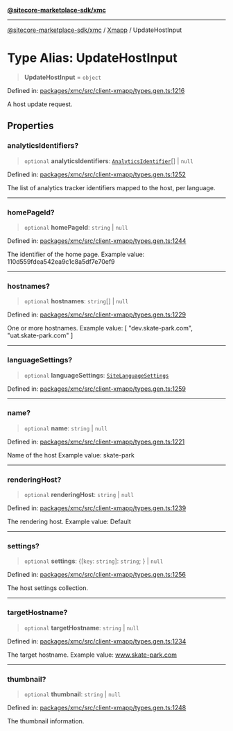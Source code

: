 [**@sitecore-marketplace-sdk/xmc**](../../../../README.md)

***

[@sitecore-marketplace-sdk/xmc](../../../../README.md) / [Xmapp](../README.md) / UpdateHostInput

# Type Alias: UpdateHostInput

> **UpdateHostInput** = `object`

Defined in: [packages/xmc/src/client-xmapp/types.gen.ts:1216](https://github.com/Sitecore/marketplace-sdk/blob/main/packages/xmc/src/client-xmapp/types.gen.ts#L1216)

A host update request.

## Properties

### analyticsIdentifiers?

> `optional` **analyticsIdentifiers**: [`AnalyticsIdentifier`](AnalyticsIdentifier.md)[] \| `null`

Defined in: [packages/xmc/src/client-xmapp/types.gen.ts:1252](https://github.com/Sitecore/marketplace-sdk/blob/main/packages/xmc/src/client-xmapp/types.gen.ts#L1252)

The list of analytics tracker identifiers mapped to the host, per language.

***

### homePageId?

> `optional` **homePageId**: `string` \| `null`

Defined in: [packages/xmc/src/client-xmapp/types.gen.ts:1244](https://github.com/Sitecore/marketplace-sdk/blob/main/packages/xmc/src/client-xmapp/types.gen.ts#L1244)

The identifier of the home page.
Example value: 110d559fdea542ea9c1c8a5df7e70ef9

***

### hostnames?

> `optional` **hostnames**: `string`[] \| `null`

Defined in: [packages/xmc/src/client-xmapp/types.gen.ts:1229](https://github.com/Sitecore/marketplace-sdk/blob/main/packages/xmc/src/client-xmapp/types.gen.ts#L1229)

One or more hostnames.
Example value: [
"dev.skate-park.com",
"uat.skate-park.com"
]

***

### languageSettings?

> `optional` **languageSettings**: [`SiteLanguageSettings`](SiteLanguageSettings.md)

Defined in: [packages/xmc/src/client-xmapp/types.gen.ts:1259](https://github.com/Sitecore/marketplace-sdk/blob/main/packages/xmc/src/client-xmapp/types.gen.ts#L1259)

***

### name?

> `optional` **name**: `string` \| `null`

Defined in: [packages/xmc/src/client-xmapp/types.gen.ts:1221](https://github.com/Sitecore/marketplace-sdk/blob/main/packages/xmc/src/client-xmapp/types.gen.ts#L1221)

Name of the host
Example value: skate-park

***

### renderingHost?

> `optional` **renderingHost**: `string` \| `null`

Defined in: [packages/xmc/src/client-xmapp/types.gen.ts:1239](https://github.com/Sitecore/marketplace-sdk/blob/main/packages/xmc/src/client-xmapp/types.gen.ts#L1239)

The rendering host.
Example value: Default

***

### settings?

> `optional` **settings**: \{[`key`: `string`]: `string`; \} \| `null`

Defined in: [packages/xmc/src/client-xmapp/types.gen.ts:1256](https://github.com/Sitecore/marketplace-sdk/blob/main/packages/xmc/src/client-xmapp/types.gen.ts#L1256)

The host settings collection.

***

### targetHostname?

> `optional` **targetHostname**: `string` \| `null`

Defined in: [packages/xmc/src/client-xmapp/types.gen.ts:1234](https://github.com/Sitecore/marketplace-sdk/blob/main/packages/xmc/src/client-xmapp/types.gen.ts#L1234)

The target hostname.
Example value: www.skate-park.com

***

### thumbnail?

> `optional` **thumbnail**: `string` \| `null`

Defined in: [packages/xmc/src/client-xmapp/types.gen.ts:1248](https://github.com/Sitecore/marketplace-sdk/blob/main/packages/xmc/src/client-xmapp/types.gen.ts#L1248)

The thumbnail information.
